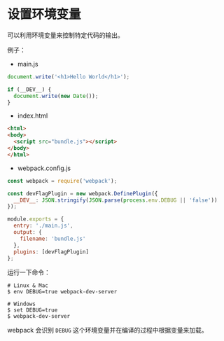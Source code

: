 # 设置环境变量

可以利用环境变量来控制特定代码的输出。

例子：

* main.js

```js
document.write('<h1>Hello World</h1>');

if (__DEV__) {
  document.write(new Date());
}
```

* index.html

```html
<html>
<body>
  <script src="bundle.js"></script>
</body>
</html>
```

* webpack.config.js

```js
const webpack = require('webpack');

const devFlagPlugin = new webpack.DefinePlugin({
  __DEV__: JSON.stringify(JSON.parse(process.env.DEBUG || 'false'))
});

module.exports = {
  entry: './main.js',
  output: {
    filename: 'bundle.js'
  },
  plugins: [devFlagPlugin]
};
```

运行一下命令：

```
# Linux & Mac
$ env DEBUG=true webpack-dev-server

# Windows
$ set DEBUG=true
$ webpack-dev-server
```

webpack 会识别 `DEBUG` 这个环境变量并在编译的过程中根据变量来加载。